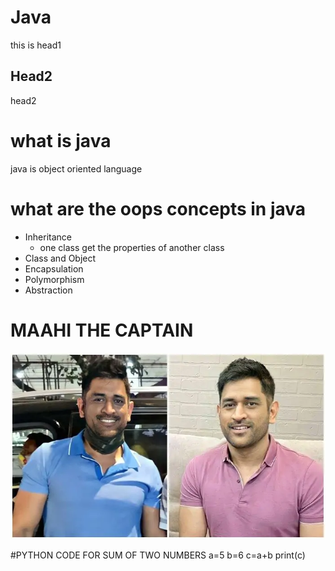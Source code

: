 # Java
this is head1
## Head2
head2
# what is java
java is object oriented language
# what are the oops concepts in java
* Inheritance
  * one class get the properties of another class
* Class and Object
* Encapsulation
* Polymorphism
* Abstraction
# MAAHI THE CAPTAIN
![alt MAHI](MS-Dhoni-New-Look.webp)

#PYTHON CODE FOR SUM OF TWO NUMBERS
 a=5
 b=6
 c=a+b
 print(c)

